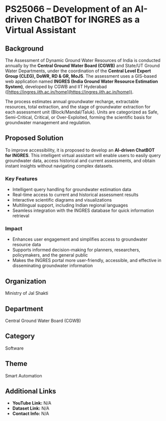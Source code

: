 # PS25066 – Development of an AI-driven ChatBOT for INGRES as a Virtual Assistant

## Background
The Assessment of Dynamic Ground Water Resources of India is conducted annually by the **Central Ground Water Board (CGWB)** and State/UT Ground Water Departments, under the coordination of the **Central Level Expert Group (CLEG), DoWR, RD & GR, MoJS**. The assessment uses a GIS-based web application named **INGRES (India Ground Water Resource Estimation System)**, developed by CGWB and IIT Hyderabad ([https://ingres.iith.ac.in/home](https://ingres.iith.ac.in/home)).

The process estimates annual groundwater recharge, extractable resources, total extraction, and the stage of groundwater extraction for each assessment unit (Block/Mandal/Taluk). Units are categorized as Safe, Semi-Critical, Critical, or Over-Exploited, forming the scientific basis for groundwater management and regulation.

## Proposed Solution
To improve accessibility, it is proposed to develop an **AI-driven ChatBOT for INGRES**. This intelligent virtual assistant will enable users to easily query groundwater data, access historical and current assessments, and obtain instant insights without navigating complex datasets.

### Key Features
- Intelligent query handling for groundwater estimation data  
- Real-time access to current and historical assessment results  
- Interactive scientific diagrams and visualizations  
- Multilingual support, including Indian regional languages  
- Seamless integration with the INGRES database for quick information retrieval  

### Impact
- Enhances user engagement and simplifies access to groundwater resource data  
- Supports informed decision-making for planners, researchers, policymakers, and the general public  
- Makes the INGRES portal more user-friendly, accessible, and effective in disseminating groundwater information  

## Organization
Ministry of Jal Shakti

## Department
Central Ground Water Board (CGWB)

## Category
Software

## Theme
Smart Automation

## Additional Links
- **YouTube Link:** N/A
- **Dataset Link:** N/A
- **Contact Info:** N/A
